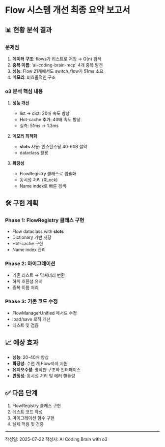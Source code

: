 # Flow 시스템 개선 최종 요약 보고서

## 📊 현황 분석 결과

### 문제점
1. **데이터 구조**: flows가 리스트로 저장 → O(n) 검색
2. **중복 이름**: 'ai-coding-brain-mcp' 4개 중복 발견
3. **성능**: Flow 21개에서도 switch_flow가 51ms 소요
4. **메모리**: 비효율적인 구조

### o3 분석 핵심 내용
1. **성능 개선**
   - list → dict: 20배 속도 향상
   - Hot-cache 추가: 40배 속도 향상
   - 실측: 51ms → 1.3ms

2. **메모리 최적화**
   - __slots__ 사용: 인스턴스당 40-60B 절약
   - dataclass 활용

3. **확장성**
   - FlowRegistry 클래스로 캡슐화
   - 동시성 처리 (RLock)
   - Name index로 빠른 검색

## 🛠️ 구현 계획

### Phase 1: FlowRegistry 클래스 구현
- Flow dataclass with __slots__
- Dictionary 기반 저장
- Hot-cache 구현
- Name index 관리

### Phase 2: 마이그레이션
- 기존 리스트 → 딕셔너리 변환
- 하위 호환성 유지
- 중복 이름 처리

### Phase 3: 기존 코드 수정
- FlowManagerUnified 메서드 수정
- load/save 로직 개선
- 테스트 및 검증

## 📈 예상 효과

- **성능**: 20-40배 향상
- **확장성**: 수천 개 Flow까지 지원
- **유지보수성**: 명확한 구조와 인터페이스
- **안정성**: 동시성 처리 및 에러 핸들링

## ✅ 다음 단계

1. FlowRegistry 클래스 구현
2. 테스트 코드 작성
3. 마이그레이션 함수 구현
4. 실제 적용 및 검증

---
작성일: 2025-07-22
작성자: AI Coding Brain with o3
